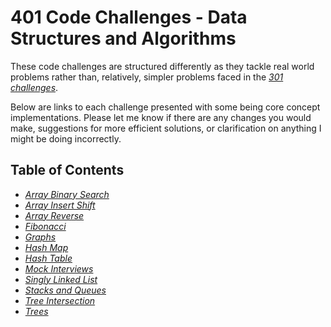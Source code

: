 # 401 Code Challenges - Data Structures and Algorithms

These code challenges are structured differently as they tackle real world problems rather than, relatively, simpler problems faced in the _[301 challenges](../README.md)_.

Below are links to each challenge presented with some being core concept implementations. Please let me know if there are any changes you would make, suggestions for more efficient solutions, or clarification on anything I might be doing incorrectly.

## Table of Contents

- _[Array Binary Search](./array-bonary-search/README.md)_
- _[Array Insert Shift](./array-insert-shift/README.md)_
- _[Array Reverse](./array-reverse/README.md)_
- _[Fibonacci](./fibonacci/README.md)_
- _[Graphs](./graphs/README.md)_
- _[Hash Map](./hash-map/README.md)_
- _[Hash Table](./hash-table/README.md)_
- _[Mock Interviews](./mock-interviews/README.md)_
- _[Singly Linked List](./singly-linked-list/README.md)_
- _[Stacks and Queues](./stacks-and-queues/README.md)_
- _[Tree Intersection](./tree-intersection/README.md)_
- _[Trees](./trees/README.md)_

